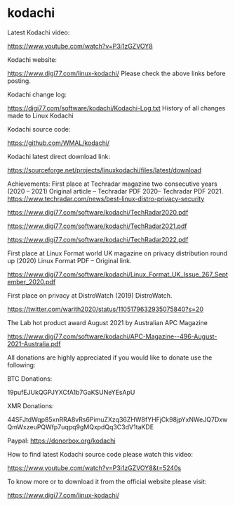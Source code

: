 # kodachi

Latest Kodachi video:

https://www.youtube.com/watch?v=P3i1zGZVOY8

Kodachi website: 

https://www.digi77.com/linux-kodachi/ 
Please check the above links before posting.  

Kodachi change log: 

https://digi77.com/software/kodachi/Kodachi-Log.txt
History of all changes made to Linux Kodachi

Kodachi source code:

https://github.com/WMAL/kodachi/

Kodachi latest direct download link:

https://sourceforge.net/projects/linuxkodachi/files/latest/download


Achievements:
First place at Techradar magazine two consecutive years (2020 – 2021) Original article – Techradar PDF 2020– Techradar PDF 2021.
https://www.techradar.com/news/best-linux-distro-privacy-security

https://www.digi77.com/software/kodachi/TechRadar2020.pdf

https://www.digi77.com/software/kodachi/TechRadar2021.pdf

https://www.digi77.com/software/kodachi/TechRadar2022.pdf

First place at Linux Format world UK magazine on privacy distribution round up (2020) Linux Format PDF – Original link.

https://www.digi77.com/software/kodachi/Linux_Format_UK_Issue_267_September_2020.pdf

First place on privacy at DistroWatch (2019) DistroWatch.

https://twitter.com/warith2020/status/1105179632935075840?s=20

The Lab hot product award August 2021 by Australian APC Magazine

https://www.digi77.com/software/kodachi/APC-Magazine--496-August-2021-Australia.pdf

All donations are highly appreciated if you would like to donate use the following:

BTC Donations: 

19pufEJUkQGPJYXCfA1b7GaKSUNeYEsApU

XMR Donations:

44SFJtdWqp85xnRRA8vRs6PimuZXzq36ZHW8fYHFjCk98jpYxNWeJQ7DxwQmWxzeuPQWfp7uqpq9gMQxpdQq3C3dV1taKDE

Paypal:
https://donorbox.org/kodachi

How to find latest Kodachi source code please watch this video:

https://www.youtube.com/watch?v=P3i1zGZVOY8&t=5240s


To know more or to download it from the official website please visit:

https://www.digi77.com/linux-kodachi/


 
